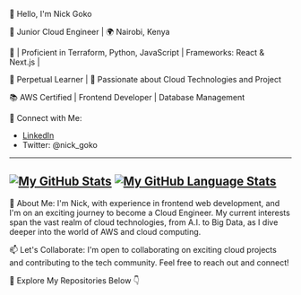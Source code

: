 👋 Hello, I'm Nick Goko

🚀 Junior Cloud Engineer | 🌍 Nairobi, Kenya

🔧  | Proficient in Terraform, Python, JavaScript | Frameworks: React & Next.js |

🌱 Perpetual Learner | 🚀 Passionate about Cloud Technologies and Project

📚 AWS Certified | Frontend Developer | Database Management

🔗 Connect with Me:
   - [LinkedIn](https://www.linkedin.com/in/nickgoko/)
   - Twitter: @nick_goko
---
[![My GitHub Stats](https://github-readme-stats.vercel.app/api/?username=NickGoko&count_private=true&theme=tokyonight&showicons=true)]()
[![My GitHub Language Stats](https://github-readme-stats.vercel.app/api/top-langs/?username=NickGoko&langs_count=5&theme=tokyonight)]()
---
💬 About Me:
I'm Nick, with experience in frontend web development, and I'm on an exciting journey to become a Cloud Engineer. My current interests span the vast realm of cloud technologies, from A.I. to Big Data, as I dive deeper into the world of AWS and cloud computing.

📫 Let's Collaborate:
I'm open to collaborating on exciting cloud projects and contributing to the tech community. Feel free to reach out and connect!

📖 Explore My Repositories Below 👇
